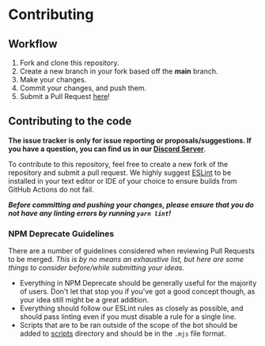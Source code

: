 # Contributing

## Workflow

1. Fork and clone this repository.
2. Create a new branch in your fork based off the **main** branch.
3. Make your changes.
4. Commit your changes, and push them.
5. Submit a Pull Request [here]!

## Contributing to the code

**The issue tracker is only for issue reporting or proposals/suggestions. If you
have a question, you can find us in our [Discord Server][discord server]**.

To contribute to this repository, feel free to create a new fork of the
repository and submit a pull request. We highly suggest [ESLint] to be installed
in your text editor or IDE of your choice to ensure builds from GitHub Actions
do not fail.

**_Before committing and pushing your changes, please ensure that you do not
have any linting errors by running `yarn lint`!_**

### NPM Deprecate Guidelines

There are a number of guidelines considered when reviewing Pull Requests to be
merged. _This is by no means an exhaustive list, but here are some things to
consider before/while submitting your ideas._

- Everything in NPM Deprecate should be generally useful for the majority of
  users. Don't let that stop you if you've got a good concept though, as your
  idea still might be a great addition.
- Everything should follow our ESLint rules as closely as possible, and should
  pass linting even if you must disable a rule for a single line.
- Scripts that are to be ran outside of the scope of the bot should be added to
  [scripts] directory and should be in the `.mjs` file format.

<!-- Link Dump -->

[discord server]: https://join.favware.tech
[here]: https://github.com/faware/npm-deprecate/pulls
[eslint]: https://eslint.org/
[scripts]: /scripts
